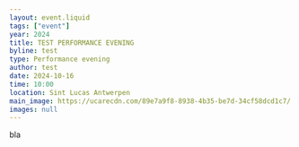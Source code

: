 ```yaml
---
layout: event.liquid
tags: ["event"]
year: 2024
title: TEST PERFORMANCE EVENING
byline: test
type: Performance evening
author: test
date: 2024-10-16
time: 10:00
location: Sint Lucas Antwerpen
main_image: https://ucarecdn.com/89e7a9f8-8938-4b35-be7d-34cf58dcd1c7/
images: null
---
```

bla
